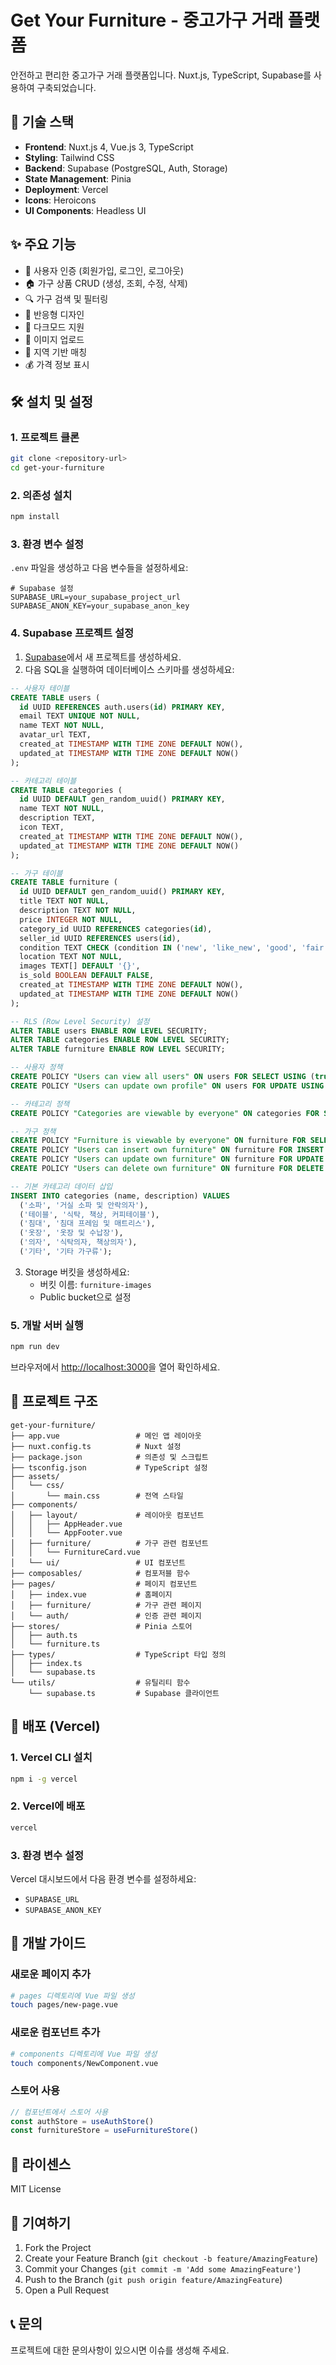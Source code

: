 # Get Your Furniture - 중고가구 거래 플랫폼

안전하고 편리한 중고가구 거래 플랫폼입니다. Nuxt.js, TypeScript, Supabase를 사용하여 구축되었습니다.

## 🚀 기술 스택

- **Frontend**: Nuxt.js 4, Vue.js 3, TypeScript
- **Styling**: Tailwind CSS
- **Backend**: Supabase (PostgreSQL, Auth, Storage)
- **State Management**: Pinia
- **Deployment**: Vercel
- **Icons**: Heroicons
- **UI Components**: Headless UI

## ✨ 주요 기능

- 🔐 사용자 인증 (회원가입, 로그인, 로그아웃)
- 🏠 가구 상품 CRUD (생성, 조회, 수정, 삭제)
- 🔍 가구 검색 및 필터링
- 📱 반응형 디자인
- 🌙 다크모드 지원
- 📸 이미지 업로드
- 📍 지역 기반 매칭
- 💰 가격 정보 표시

## 🛠️ 설치 및 설정

### 1. 프로젝트 클론

```bash
git clone <repository-url>
cd get-your-furniture
```

### 2. 의존성 설치

```bash
npm install
```

### 3. 환경 변수 설정

`.env` 파일을 생성하고 다음 변수들을 설정하세요:

```env
# Supabase 설정
SUPABASE_URL=your_supabase_project_url
SUPABASE_ANON_KEY=your_supabase_anon_key
```

### 4. Supabase 프로젝트 설정

1. [Supabase](https://supabase.com)에서 새 프로젝트를 생성하세요.
2. 다음 SQL을 실행하여 데이터베이스 스키마를 생성하세요:

```sql
-- 사용자 테이블
CREATE TABLE users (
  id UUID REFERENCES auth.users(id) PRIMARY KEY,
  email TEXT UNIQUE NOT NULL,
  name TEXT NOT NULL,
  avatar_url TEXT,
  created_at TIMESTAMP WITH TIME ZONE DEFAULT NOW(),
  updated_at TIMESTAMP WITH TIME ZONE DEFAULT NOW()
);

-- 카테고리 테이블
CREATE TABLE categories (
  id UUID DEFAULT gen_random_uuid() PRIMARY KEY,
  name TEXT NOT NULL,
  description TEXT,
  icon TEXT,
  created_at TIMESTAMP WITH TIME ZONE DEFAULT NOW(),
  updated_at TIMESTAMP WITH TIME ZONE DEFAULT NOW()
);

-- 가구 테이블
CREATE TABLE furniture (
  id UUID DEFAULT gen_random_uuid() PRIMARY KEY,
  title TEXT NOT NULL,
  description TEXT NOT NULL,
  price INTEGER NOT NULL,
  category_id UUID REFERENCES categories(id),
  seller_id UUID REFERENCES users(id),
  condition TEXT CHECK (condition IN ('new', 'like_new', 'good', 'fair', 'poor')),
  location TEXT NOT NULL,
  images TEXT[] DEFAULT '{}',
  is_sold BOOLEAN DEFAULT FALSE,
  created_at TIMESTAMP WITH TIME ZONE DEFAULT NOW(),
  updated_at TIMESTAMP WITH TIME ZONE DEFAULT NOW()
);

-- RLS (Row Level Security) 설정
ALTER TABLE users ENABLE ROW LEVEL SECURITY;
ALTER TABLE categories ENABLE ROW LEVEL SECURITY;
ALTER TABLE furniture ENABLE ROW LEVEL SECURITY;

-- 사용자 정책
CREATE POLICY "Users can view all users" ON users FOR SELECT USING (true);
CREATE POLICY "Users can update own profile" ON users FOR UPDATE USING (auth.uid() = id);

-- 카테고리 정책
CREATE POLICY "Categories are viewable by everyone" ON categories FOR SELECT USING (true);

-- 가구 정책
CREATE POLICY "Furniture is viewable by everyone" ON furniture FOR SELECT USING (true);
CREATE POLICY "Users can insert own furniture" ON furniture FOR INSERT WITH CHECK (auth.uid() = seller_id);
CREATE POLICY "Users can update own furniture" ON furniture FOR UPDATE USING (auth.uid() = seller_id);
CREATE POLICY "Users can delete own furniture" ON furniture FOR DELETE USING (auth.uid() = seller_id);

-- 기본 카테고리 데이터 삽입
INSERT INTO categories (name, description) VALUES
  ('소파', '거실 소파 및 안락의자'),
  ('테이블', '식탁, 책상, 커피테이블'),
  ('침대', '침대 프레임 및 매트리스'),
  ('옷장', '옷장 및 수납장'),
  ('의자', '식탁의자, 책상의자'),
  ('기타', '기타 가구류');
```

3. Storage 버킷을 생성하세요:
   - 버킷 이름: `furniture-images`
   - Public bucket으로 설정

### 5. 개발 서버 실행

```bash
npm run dev
```

브라우저에서 [http://localhost:3000](http://localhost:3000)을 열어 확인하세요.

## 📁 프로젝트 구조

```
get-your-furniture/
├── app.vue                 # 메인 앱 레이아웃
├── nuxt.config.ts          # Nuxt 설정
├── package.json            # 의존성 및 스크립트
├── tsconfig.json           # TypeScript 설정
├── assets/
│   └── css/
│       └── main.css        # 전역 스타일
├── components/
│   ├── layout/             # 레이아웃 컴포넌트
│   │   ├── AppHeader.vue
│   │   └── AppFooter.vue
│   ├── furniture/          # 가구 관련 컴포넌트
│   │   └── FurnitureCard.vue
│   └── ui/                 # UI 컴포넌트
├── composables/            # 컴포저블 함수
├── pages/                  # 페이지 컴포넌트
│   ├── index.vue           # 홈페이지
│   ├── furniture/          # 가구 관련 페이지
│   └── auth/               # 인증 관련 페이지
├── stores/                 # Pinia 스토어
│   ├── auth.ts
│   └── furniture.ts
├── types/                  # TypeScript 타입 정의
│   ├── index.ts
│   └── supabase.ts
└── utils/                  # 유틸리티 함수
    └── supabase.ts         # Supabase 클라이언트
```

## 🚀 배포 (Vercel)

### 1. Vercel CLI 설치

```bash
npm i -g vercel
```

### 2. Vercel에 배포

```bash
vercel
```

### 3. 환경 변수 설정

Vercel 대시보드에서 다음 환경 변수를 설정하세요:
- `SUPABASE_URL`
- `SUPABASE_ANON_KEY`

## 🔧 개발 가이드

### 새로운 페이지 추가

```bash
# pages 디렉토리에 Vue 파일 생성
touch pages/new-page.vue
```

### 새로운 컴포넌트 추가

```bash
# components 디렉토리에 Vue 파일 생성
touch components/NewComponent.vue
```

### 스토어 사용

```typescript
// 컴포넌트에서 스토어 사용
const authStore = useAuthStore()
const furnitureStore = useFurnitureStore()
```

## 📝 라이센스

MIT License

## 🤝 기여하기

1. Fork the Project
2. Create your Feature Branch (`git checkout -b feature/AmazingFeature`)
3. Commit your Changes (`git commit -m 'Add some AmazingFeature'`)
4. Push to the Branch (`git push origin feature/AmazingFeature`)
5. Open a Pull Request

## 📞 문의

프로젝트에 대한 문의사항이 있으시면 이슈를 생성해 주세요.
